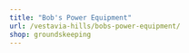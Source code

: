 ```yaml
---
title: "Bob's Power Equipment"
url: /vestavia-hills/bobs-power-equipment/
shop: groundskeeping
---
```

